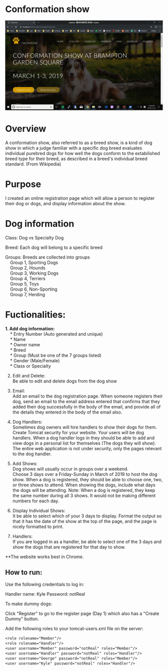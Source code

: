 # Conformation show

![dogshow](dogshow.gif)


# Overview

A conformation show, also referred to as a breed show, is a kind of dog show in which a judge familiar with a specific dog breed evaluates individual purebred dogs for how well the dogs conform to the extabilished breed type for their breed, as described in a breed's individual breed standard. (From Wikipedia)

# Purpose

I created an online registration page which will allow a person to register their dog or dogs, and display information about the show.

# Dog information

Class: Dog vs Specialty Dog

Breed: Each dog will belong to a specific breed

Groups: Breeds are collected into groups  
&nbsp; &nbsp; Group 1, Sporting Dogs <br />
&nbsp; &nbsp; Group 2, Hounds <br />
&nbsp; &nbsp; Group 3, Working Dogs <br />
&nbsp; &nbsp; Group 4, Terriers <br />
&nbsp; &nbsp; Group 5, Toys <br />
&nbsp; &nbsp; Group 6, Non-Sporting  <br />
&nbsp; &nbsp; Group 7, Herding <br />

# Fuctionalities:

**1. Add dog information:**  
&nbsp; &nbsp; * Entry Number (Auto generated and unique) <br />
&nbsp; &nbsp; * Name <br />
&nbsp; &nbsp; * Owner name <br />
&nbsp; &nbsp; * Breed <br />
&nbsp; &nbsp; * Group (Must be one of the 7 groups listed) <br />
&nbsp; &nbsp; * Gender (Male/Female) <br />
&nbsp; &nbsp; * Class or Specialty <br />

2.  Edit and Delete:  
    Be able to edit and delete dogs from the dog show

3. Email:  
    Add an email to the dog registration page.  When someone registers their dog, send an email to the email address entered that confirms that they added their dog successfully in the body of the email, and provide all of the details they entered in the body of the email also.

4. Dog Handlers:  
    Sometimes dog owners will hire handlers to show their dogs for them.  Create Tomcat security for your website.  Your users will be dog handlers.  When a dog handler logs in they should be able to add and view dogs in a personal list for themselves (The dogs they will show).   The entire web application is not under security, only the pages relevant to the dog handler.

5. Add Shows:  
    Dog shows will usually occur in groups over a weekend.  
    Choose 3 days over a Friday-Sunday in March of 2019 to host the dog show.  When a dog is registered, they should be able to choose one, two, or three shows to attend.  When showing the dogs, include what days the dogs will be attending.  Note:  When a dog is registered, they keep the same number during all 3 shows.  It would not be making different numbers for each day.

6. Display Individual Shows:  
    It be able to select which of your 3 days to display.  Format the output so that it has the date of the show at the top of the page, and the page is nicely formatted to print.

7. Handlers:  
    If you are logged in as a handler, be able to select one of the 3 days and show the dogs that are registered for that day to show.


**The website works best in Chrome.
## How to run:  
Use the following credentials to log in:  

Handler name: Kyle
Password: notReal

To make dummy dogs:
 
Click "Register" to go to the register page (Day 1) which also has a "Create Dummy" button.

Add the following roles to your tomcat-users.xml file on the server:

	<role rolename="Member"/>
	<role rolename="Handler"/>
	<user username="Member" password="notReal" roles="Member"/>
	<user username="Handler" password="notReal" roles="Handler"/>
	<user username="George" password="notReal" roles="Member"/>
	<user username="Kyle" password="notReal" roles="Handler"/>

